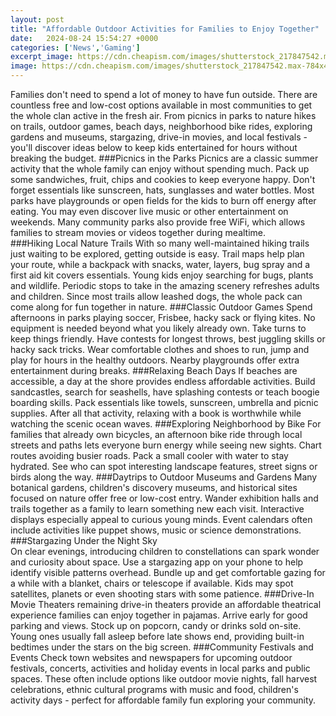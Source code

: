 ```yaml
---
layout: post
title: "Affordable Outdoor Activities for Families to Enjoy Together"
date:   2024-08-24 15:54:27 +0000
categories: ['News','Gaming']
excerpt_image: https://cdn.cheapism.com/images/shutterstock_217847542.max-784x410.jpg
image: https://cdn.cheapism.com/images/shutterstock_217847542.max-784x410.jpg
---
```


Families don't need to spend a lot of money to have fun outside. There are countless free and low-cost options available in most communities to get the whole clan active in the fresh air. From picnics in parks to nature hikes on trails, outdoor games, beach days, neighborhood bike rides, exploring gardens and museums, stargazing, drive-in movies, and local festivals - you'll discover ideas below to keep kids entertained for hours without breaking the budget.
###Picnics in the Parks
Picnics are a classic summer activity that the whole family can enjoy without spending much. Pack up some sandwiches, fruit, chips and cookies to keep everyone happy. Don't forget essentials like sunscreen, hats, sunglasses and water bottles. Most parks have playgrounds or open fields for the kids to burn off energy after eating. You may even discover live music or other entertainment on weekends. Many community parks also provide free WiFi, which allows families to stream movies or videos together during mealtime.  
###Hiking Local Nature Trails
With so many well-maintained hiking trails just waiting to be explored, getting outside is easy. Trail maps help plan your route, while a backpack with snacks, water, layers, bug spray and a first aid kit covers essentials. Young kids enjoy searching for bugs, plants and wildlife. Periodic stops to take in the amazing scenery refreshes adults and children. Since most trails allow leashed dogs, the whole pack can come along for fun together in nature.
###Classic Outdoor Games
Spend afternoons in parks playing soccer, Frisbee, hacky sack or flying kites. No equipment is needed beyond what you likely already own. Take turns to keep things friendly. Have contests for longest throws, best juggling skills or hacky sack tricks. Wear comfortable clothes and shoes to run, jump and play for hours in the healthy outdoors. Nearby playgrounds offer extra entertainment during breaks.
###Relaxing Beach Days 
If beaches are accessible, a day at the shore provides endless affordable activities. Build sandcastles, search for seashells, have splashing contests or teach boogie boarding skills. Pack essentials like towels, sunscreen, umbrella and picnic supplies. After all that activity, relaxing with a book is worthwhile while watching the scenic ocean waves.
###Exploring Neighborhood by Bike
For families that already own bicycles, an afternoon bike ride through local streets and paths lets everyone burn energy while seeing new sights. Chart routes avoiding busier roads. Pack a small cooler with water to stay hydrated. See who can spot interesting landscape features, street signs or birds along the way.
###Daytrips to Outdoor Museums and Gardens
Many botanical gardens, children's discovery museums, and historical sites focused on nature offer free or low-cost entry. Wander exhibition halls and trails together as a family to learn something new each visit. Interactive displays especially appeal to curious young minds. Event calendars often include activities like puppet shows, music or science demonstrations. 
###Stargazing Under the Night Sky  
On clear evenings, introducing children to constellations can spark wonder and curiosity about space. Use a stargazing app on your phone to help identify visible patterns overhead. Bundle up and get comfortable gazing for a while with a blanket, chairs or telescope if available. Kids may spot satellites, planets or even shooting stars with some patience.
###Drive-In Movie Theaters
remaining drive-in theaters provide an affordable theatrical experience families can enjoy together in pajamas. Arrive early for good parking and views. Stock up on popcorn, candy or drinks sold on-site. Young ones usually fall asleep before late shows end, providing built-in bedtimes under the stars on the big screen.
###Community Festivals and Events
Check town websites and newspapers for upcoming outdoor festivals, concerts, activities and holiday events in local parks and public spaces. These often include options like outdoor movie nights, fall harvest celebrations, ethnic cultural programs with music and food, children's activity days - perfect for affordable family fun exploring your community.